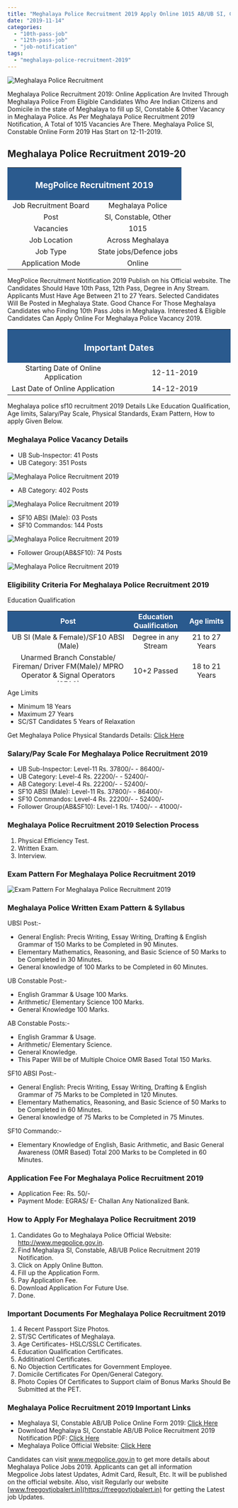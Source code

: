 ```yaml
---
title: "Meghalaya Police Recruitment 2019 Apply Online 1015 AB/UB SI, Constable Vacancy"
date: "2019-11-14"
categories: 
  - "10th-pass-job"
  - "12th-pass-job"
  - "job-notification"
tags: 
  - "meghalaya-police-recruitment-2019"
---
```


![Meghalaya Police Recruitment](images/Meghalaya-Police-Recruitment.jpg)

Meghalaya Police Recruitment 2019: Online Application Are Invited Through Meghalaya Police From Eligible Candidates Who Are Indian Citizens and Domicile in the state of Meghalaya to fill up SI, Constable & Other Vacancy in Meghalaya Police. As Per Meghalaya Police Recruitment 2019 Notification, A Total of 1015 Vacancies Are There. Meghalaya Police SI, Constable Online Form 2019 Has Start on 12-11-2019.

## **Meghalaya Police Recruitment 2019-20**

<table style="border-collapse: collapse; width: 100%;"><tbody><tr><td style="width: 50%; background-color: #2a5a8e; text-align: center;" colspan="2"><h3><strong><span style="color: #ffffff;">MegPolice Recruitment 2019</span></strong></h3></td></tr><tr><td style="width: 50%; text-align: center;"><span style="font-size: 12pt;">Job Recruitment Board</span></td><td style="width: 50%; text-align: center;"><span style="font-size: 12pt;">Meghalaya Police</span></td></tr><tr><td style="width: 50%; text-align: center;"><span style="font-size: 12pt;">Post</span></td><td style="width: 50%; text-align: center;"><span style="font-size: 12pt;">SI, Constable, Other</span></td></tr><tr><td style="width: 50%; text-align: center;"><span style="font-size: 12pt;">Vacancies</span></td><td style="width: 50%; text-align: center;"><span style="font-size: 12pt;">1015</span></td></tr><tr><td style="width: 50%; text-align: center;"><span style="font-size: 12pt;">Job Location</span></td><td style="width: 50%; text-align: center;"><span style="font-size: 12pt;">Across Meghalaya</span></td></tr><tr><td style="width: 50%; text-align: center;"><span style="font-size: 12pt;">Job Type</span></td><td style="width: 50%; text-align: center;"><span style="font-size: 12pt;">State jobs/Defence jobs</span></td></tr><tr><td style="width: 50%; text-align: center;"><span style="font-size: 12pt;">Application Mode</span></td><td style="width: 50%; text-align: center;"><span style="font-size: 12pt;">Online</span></td></tr></tbody></table>

MegPolice Recruitment Notification 2019 Publish on his Official website. The Candidates Should Have 10th Pass, 12th Pass, Degree in Any Stream. Applicants Must Have Age Between 21 to 27 Years. Selected Candidates Will Be Posted in Meghalaya State. Good Chance For Those Meghalaya Candidates who Finding 10th Pass Jobs in Meghalaya. Interested & Eligible Candidates Can Apply Online For Meghalaya Police Vacancy 2019.

<table style="border-collapse: collapse;"><tbody><tr><td style="width: 50%; background-color: #2a5a8e; text-align: center;" colspan="2"><h3><strong><span style="font-size: 15pt; color: #ffffff;">Important Dates</span></strong></h3></td></tr><tr><td style="width: 50%; text-align: center;"><span style="font-size: 12pt;">Starting Date of Online Application</span></td><td style="width: 50%; text-align: center;"><span style="font-size: 12pt;">12-11-2019</span></td></tr><tr><td style="width: 50%; text-align: center;"><span style="font-size: 12pt;">Last Date of Online Application</span></td><td style="width: 50%; text-align: center;"><span style="font-size: 12pt;">14-12-2019</span></td></tr></tbody></table>

Meghalaya police sf10 recruitment 2019 Details Like Education Qualification, Age limits, Salary/Pay Scale, Physical Standards, Exam Pattern, How to apply Given Below.

### **Meghalaya Police Vacancy Details**

- UB Sub-Inspector: 41 Posts
- UB Category: 351 Posts

![Meghalaya Police Recruitment 2019](images/Meghalaya-Police-Recruitment-UB-Category.jpg)

- AB Category: 402 Posts

![Meghalaya Police Recruitment 2019](images/Meghalaya-Police-Recruitment-AB-Category.jpg)

- SF10 ABSI (Male): 03 Posts
- SF10 Commandos: 144 Posts

![Meghalaya Police Recruitment 2019](images/Meghalaya-Police-Recruitment-SF10-Commandos.jpg)

- Follower Group(AB&SF10): 74 Posts

![Meghalaya Police Recruitment 2019](images/Meghalaya-Police-Recruitment-Follower-Group-AB-SF10.jpg)

### **Eligibility Criteria For Meghalaya Police Recruitment 2019**

Education Qualification

<table style="border-collapse: collapse; width: 100%; height: 160px;"><tbody><tr style="height: 24px;"><td style="width: 54.3685%; text-align: center; background-color: #2a5a8e; height: 24px;"><span style="color: #ffffff;"><strong><span style="font-size: 12pt;">Post</span></strong></span></td><td style="width: 24.0822%; text-align: center; background-color: #2a5a8e; height: 24px;"><span style="color: #ffffff;"><strong><span style="font-size: 12pt;">Education Qualification</span></strong></span></td><td style="width: 21.5492%; text-align: center; background-color: #2a5a8e; height: 24px;"><span style="color: #ffffff;"><strong><span style="font-size: 12pt;">Age limits</span></strong></span></td></tr><tr style="height: 15px;"><td style="width: 54.3685%; text-align: center; height: 15px;"><span style="font-size: 12pt;">UB SI (Male &amp; Female)/</span><span style="font-size: 12pt;">SF10 ABSI (Male)</span></td><td style="width: 24.0822%; text-align: center; height: 15px;"><span style="font-size: 12pt;">Degree in any Stream</span></td><td style="width: 21.5492%; text-align: center; height: 15px;"><span style="font-size: 12pt;">21 to 27 Years</span></td></tr><tr style="height: 49px;"><td style="width: 54.3685%; text-align: center; height: 49px;"><span style="font-size: 12pt;">Unarmed Branch Constable/ Fireman/ Driver FM(Male)/ MPRO Operator &amp; Signal Operators (SF10)</span></td><td style="width: 24.0822%; text-align: center; height: 49px;"><span style="font-size: 12pt;">10+2 Passed</span></td><td style="width: 21.5492%; text-align: center; height: 49px;"><span style="font-size: 12pt;">18 to 21 Years</span></td></tr><tr style="height: 24px;"><td style="width: 54.3685%; text-align: center; height: 24px;"><span style="font-size: 12pt;">AB Constable/ Battalion Constable, Driver Constable(Male)</span></td><td style="width: 24.0822%; text-align: center; height: 24px;"><span style="font-size: 12pt;">9th Passed</span></td><td style="width: 21.5492%; text-align: center; height: 24px;"><span style="font-size: 12pt;">18 to 21 Years</span></td></tr><tr style="height: 24px;"><td style="width: 54.3685%; text-align: center; height: 24px;"><span style="font-size: 12pt;">Commandos/ Constable Operator (Male &amp; Female)</span></td><td style="width: 24.0822%; text-align: center; height: 24px;"><span style="font-size: 12pt;">10th Passed</span></td><td style="width: 21.5492%; text-align: center; height: 24px;"><span style="font-size: 12pt;">18 to 21 Years</span></td></tr><tr style="height: 24px;"><td style="width: 54.3685%; text-align: center; height: 24px;"><span style="font-size: 12pt;">Follower (Male) (AB/UB Group &amp; SF 10 Group)</span></td><td style="width: 24.0822%; text-align: center; height: 24px;"><span style="font-size: 12pt;">5th Passed</span></td><td style="width: 21.5492%; text-align: center; height: 24px;"><span style="font-size: 12pt;">18 to 27 Years</span></td></tr></tbody></table>

Age Limits

- Minimum 18 Years
- Maximum 27 Years
- SC/ST Candidates 5 Years of Relaxation

Get Meghalaya Police Physical Standards Details: [Click Here](https://freegovtjobalert.in/meghalaya-police-eligibility-criteria/)

### **Salary/Pay Scale For Meghalaya Police Recruitment 2019**

- UB Sub-Inspector: Level-11 Rs. 37800/- - 86400/-
- UB Category: Level-4 Rs. 22200/- - 52400/-
- AB Category: Level-4 Rs. 22200/- - 52400/-
- SF10 ABSI (Male): Level-11 Rs. 37800/- - 86400/-
- SF10 Commandos: Level-4 Rs. 22200/- - 52400/-
- Follower Group(AB&SF10): Level-1 Rs. 17400/- - 41000/-

### **Meghalaya Police Recruitment 2019 Selection Process**

1. Physical Efficiency Test.
2. Written Exam.
3. Interview.

### **Exam Pattern For Meghalaya Police Recruitment 2019**

![Exam Pattern For Meghalaya Police Recruitment 2019](images/Exam-Pattern-For-Meghalaya-Police-Recruitment-2019.jpg)

### **Meghalaya Police Written Exam Pattern & Syllabus**

UBSI Post:-

- General English: Precis Writing, Essay Writing, Drafting & English Grammar of 150 Marks to be Completed in 90 Minutes.
- Elementary Mathematics, Reasoning, and Basic Science of 50 Marks to be Completed in 30 Minutes.
- General knowledge of 100 Marks to be Completed in 60 Minutes.

UB Constable Post:-

- English Grammar & Usage 100 Marks.
- Arithmetic/ Elementary Science 100 Marks.
- General Knowledge 100 Marks.

AB Constable Posts:-

- English Grammar & Usage.
- Arithmetic/ Elementary Science.
- General Knowledge.
- This Paper Will be of Multiple Choice OMR Based Total 150 Marks.

SF10 ABSI Post:-

- General English: Precis Writing, Essay Writing, Drafting & English Grammar of 75 Marks to be Completed in 120 Minutes.
- Elementary Mathematics, Reasoning, and Basic Science of 50 Marks to be Completed in 60 Minutes.
- General knowledge of 75 Marks to be Completed in 75 Minutes.

SF10 Commando:-

- Elementary Knowledge of English, Basic Arithmetic, and Basic General Awareness (OMR Based) Total 200 Marks to be Completed in 60 Minutes.

### **Application Fee For Meghalaya Police Recruitment 2019**

- Application Fee: Rs. 50/-
- Payment Mode: EGRAS/ E- Challan Any Nationalized Bank.

### **How to Apply For Meghalaya Police Recruitment 2019**

1. Candidates Go to Meghalaya Police Official Website: http://www.megpolice.gov.in.
2. Find Meghalaya SI, Constable, AB/UB Police Recruitment 2019 Notification.
3. Click on Apply Online Button.
4. Fill up the Application Form.
5. Pay Application Fee.
6. Download Application For Future Use.
7. Done.

### **Important Documents For Meghalaya Police Recruitment 2019**

1. 4 Recent Passport Size Photos.
2. ST/SC Certificates of Meghalaya.
3. Age Certificates- HSLC/SSLC Certificates.
4. Education Qualification Certificates.
5. Additinationl Certificates.
6. No Objection Certificates for Government Employee.
7. Domicile Certificates For Open/General Category.
8. Photo Copies Of Certificates to Support claim of Bonus Marks Should Be Submitted at the PET.

### **Meghalaya Police Recruitment 2019 Important Links** 

- Meghalaya SI, Constable AB/UB Police Online Form 2019: [Click Here](https://mpr2019.apply-gov.in/)
- Download Meghalaya SI, Constable AB/UB Police Recruitment 2019 Notification PDF: [Click Here](http://www.megpolice.gov.in/sites/default/files/advertisementmlpdt.12.11.2019.pdf)
- Meghalaya Police Official Website: [Click Here](http://www.megpolice.gov.in/)

Candidates can visit www.megpolice.gov.in to get more details about Meghalaya Police Jobs 2019. Applicants can get all information Megpolice Jobs latest Updates, Admit Card, Result, Etc. It will be published on the official website. Also, visit Regularly our website [www.freegovtjobalert.in](https://freegovtjobalert.in) for getting the Latest job Updates.

